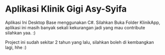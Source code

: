 # Aplikasi Klinik Gigi Asy-Syifa 
<p>Aplikasi Ini Desktop Base menggunakan C#. Silahkan Buka Folder KlinikApp, aplikasi ini masih banyak sekali kekurangan jadi yang mau contribute silahkan yaa. :)</p>
<p>Project ini sudah sekitar 2 tahun yang lalu, silahkan boleh di kembangkan lagi, hhe :)</p>
